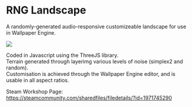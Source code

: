 # RNG Landscape
A randomly-generated audio-responsive customizeable landscape for use in Wallpaper Engine.   

<img src="preview.gif">


Coded in Javascript using the ThreeJS library.  
Terrain generated through layerimg various levels of noise (simplex2 and random).  
Customisation is achieved through the Wallpaper Engine editor, and is usable in all aspect ratios.

Steam Workshop Page: https://steamcommunity.com/sharedfiles/filedetails/?id=1971745290
